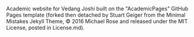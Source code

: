 Academic website for Vedang Joshi built on the "AcademicPages" GitHub Pages template (forked then detached by Stuart Geiger from the Minimal Mistakes Jekyll Theme, © 2016 Michael Rose and released under the MIT License, posted in License.md).
